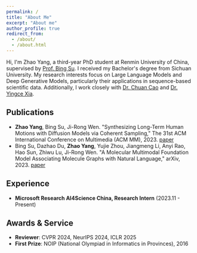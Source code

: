 ```yaml
---
permalink: /
title: "About Me"
excerpt: "About me"
author_profile: true
redirect_from: 
  - /about/
  - /about.html
---
```


<!-- Hi, I'm Zhao Yang, a ~~first~~ 2nd year PhD student at Renmin University of China. I got my bachelor degree in Sichuan University. My research interests are focused on Deep Generative Models, Representation Learning, and their applications in AI4Science.

Publications 
======
- **Zhao Yang**, Bing Su, Ji-Rong Wen. Synthesizing Long-Term Human Motions with Diffusion Models via Coherent Sampling, The 31th ACM International Conference on Multimedia (ACM MM), 2023, [paper](https://dl.acm.org/doi/10.1145/3581783.3611887)
- Bing Su, Dazhao Du, **Zhao Yang**, Yujie Zhou, Jiangmeng Li, Anyi Rao, Hao Sun, Zhiwu Lu, Ji-Rong Wen. A Molecular Multimodal Foundation Model Associating Molecule Graphs with Natural Language, arXiv [paper](https://arxiv.org/abs/2209.05481)

Experience
======
- Microsoft Research AI4Science China, Research Intern, 2023.11 - Present

Awards & Service
======
- Reviewer: CVPR 2024, NeurIPS 2024
- Outstanding Undergraduate Thesis of Sichuan University, 2022
- First Prize of NOIP (National Olympiad in Informatics in Provinces), 2016

Teaching
======
- Artificial Intelligence and Python Programming, TA, RUC, 2023
- Comprehensive Artificial Intelligence Design, TA, RUC, 2023
 -->
<!-- ## About Me -->
Hi, I'm Zhao Yang, a third-year PhD student at Renmin University of China, supervised by [Prof. Bing Su](https://gsai.ruc.edu.cn/bingsu). I received my Bachelor's degree from Sichuan University. My research interests focus on Large Language Models and Deep Generative Models, particularly their applications in sequence-based scientific data. Additionally, I work closely with [Dr. Chuan Cao](https://www.microsoft.com/en-us/research/people/chuancao/) and [Dr. Yingce Xia](https://www.microsoft.com/en-us/research/people/yinxia/).

## Publications
- **Zhao Yang**, Bing Su, Ji-Rong Wen. "Synthesizing Long-Term Human Motions with Diffusion Models via Coherent Sampling," The 31st ACM International Conference on Multimedia (ACM MM), 2023. [paper](https://dl.acm.org/doi/10.1145/3581783.3611887)
- Bing Su, Dazhao Du, **Zhao Yang**, Yujie Zhou, Jiangmeng Li, Anyi Rao, Hao Sun, Zhiwu Lu, Ji-Rong Wen. "A Molecular Multimodal Foundation Model Associating Molecule Graphs with Natural Language," arXiv, 2023. [paper](https://arxiv.org/abs/2209.05481)

## Experience
- **Microsoft Research AI4Science China, Research Intern** (2023.11 - Present)

## Awards & Service
- **Reviewer**: CVPR 2024, NeurIPS 2024, ICLR 2025
- **First Prize**: NOIP (National Olympiad in Informatics in Provinces), 2016

<!-- ## Teaching
- **Teaching Assistant**, Renmin University of China
  - Artificial Intelligence and Python Programming, 2023
  - Comprehensive Artificial Intelligence Design, 2023 -->
